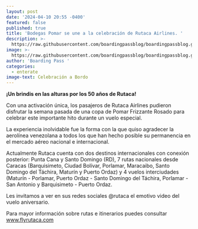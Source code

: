 ```yaml
---
layout: post
date: '2024-04-10 20:55 -0400'
featured: false
published: true
title: 'Bodegas Pomar se une a la celebración de Rutaca Airlines. '
description: >-
  https://raw.githubusercontent.com/boardingpassblog/boardingpassblog.github.io/main/assets/images/Rutaca-Pomar.jpg
image: >-
  https://raw.githubusercontent.com/boardingpassblog/boardingpassblog.github.io/main/assets/images/Rutaca-Pomar.jpg
author: 'Boarding Pass '
categories:
  - enterate
image-text: Celebración a Bordo
---
```

**¡Un brindis en las alturas por los 50 años de Rutaca!**

Con una activación única, los pasajeros de Rutaca Airlines pudieron disfrutar la semana pasada de una copa de Pomar Frizzante Rosado para celebrar este importante hito durante un vuelo especial. 

La experiencia inolvidable fue la forma con la que quiso agradecer la aerolínea venezolana a todos los que han hecho posible su permanencia en el mercado aéreo nacional e internacional.

Actualmente Rutaca cuenta con dos destinos internacionales con conexión posterior: Punta Cana y Santo Domingo (RD), 7 rutas nacionales desde Caracas (Barquisimeto, Ciudad Bolívar, Porlamar, Maracaibo, Santo Domingo del Táchira, Maturín y Puerto Ordaz) y 4 vuelos interciudades (Maturín - Porlamar, Puerto Ordaz - Santo Domingo del Táchira, Porlamar - San Antonio y Barquisimeto - Puerto Ordaz. 

Les invitamos a ver en sus redes sociales @rutaca el emotivo video del vuelo aniversario.

Para mayor información sobre rutas e itinerarios puedes consultar www.flyrutaca.com
